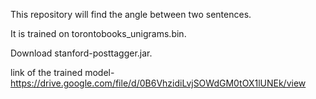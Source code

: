 This repository will find the angle between two sentences.



It is trained on torontobooks_unigrams.bin.




Download stanford-posttagger.jar.




link of the trained model-https://drive.google.com/file/d/0B6VhzidiLvjSOWdGM0tOX1lUNEk/view

